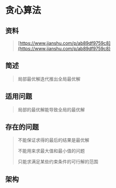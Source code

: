 # 贪心算法

## 资料

> [https://www.jianshu.com/p/ab89df9759c8](https://www.jianshu.com/p/ab89df9759c8)

## 简述

> 局部最优解迭代推出全局最优解

## 适用问题

> 局部的最优解能导致全局的最优解

## 存在的问题

> 不能保证求得的最后的结果是最优解
>
> 不能用来求最大值和最小值的问题
>
> 只能求满足某些约束条件的可行解的范围

## 架构





